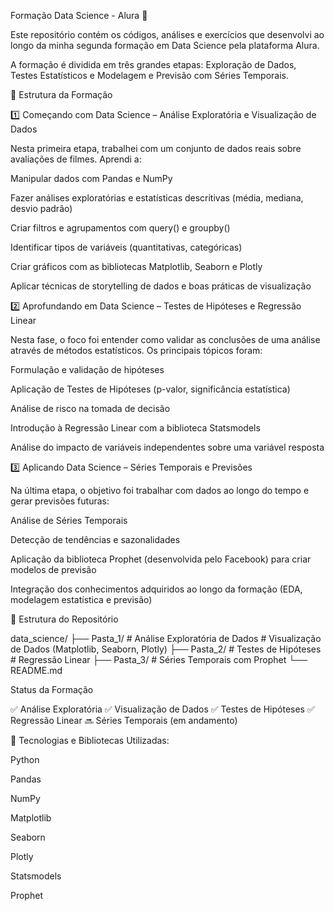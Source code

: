 Formação Data Science - Alura 🚀

Este repositório contém os códigos, análises e exercícios que desenvolvi ao longo da minha segunda formação em Data Science pela plataforma Alura.

A formação é dividida em três grandes etapas: Exploração de Dados, Testes Estatísticos e Modelagem e Previsão com Séries Temporais.

📍 Estrutura da Formação

1️⃣ Começando com Data Science – Análise Exploratória e Visualização de Dados

Nesta primeira etapa, trabalhei com um conjunto de dados reais sobre avaliações de filmes. Aprendi a:

Manipular dados com Pandas e NumPy

Fazer análises exploratórias e estatísticas descritivas (média, mediana, desvio padrão)

Criar filtros e agrupamentos com query() e groupby()

Identificar tipos de variáveis (quantitativas, categóricas)

Criar gráficos com as bibliotecas Matplotlib, Seaborn e Plotly

Aplicar técnicas de storytelling de dados e boas práticas de visualização

2️⃣ Aprofundando em Data Science – Testes de Hipóteses e Regressão Linear

Nesta fase, o foco foi entender como validar as conclusões de uma análise através de métodos estatísticos. Os principais tópicos foram:

Formulação e validação de hipóteses

Aplicação de Testes de Hipóteses (p-valor, significância estatística)

Análise de risco na tomada de decisão

Introdução à Regressão Linear com a biblioteca Statsmodels

Análise do impacto de variáveis independentes sobre uma variável resposta

3️⃣ Aplicando Data Science – Séries Temporais e Previsões

Na última etapa, o objetivo foi trabalhar com dados ao longo do tempo e gerar previsões futuras:

Análise de Séries Temporais

Detecção de tendências e sazonalidades

Aplicação da biblioteca Prophet (desenvolvida pelo Facebook) para criar modelos de previsão

Integração dos conhecimentos adquiridos ao longo da formação (EDA, modelagem estatística e previsão)

📁 Estrutura do Repositório

data_science/
├── Pasta_1/  # Análise Exploratória de Dados # Visualização de Dados (Matplotlib, Seaborn, Plotly)
├── Pasta_2/  # Testes de Hipóteses # Regressão Linear
├── Pasta_3/  # Séries Temporais com Prophet
└── README.md

Status da Formação

✅ Análise Exploratória
✅ Visualização de Dados
✅ Testes de Hipóteses
✅ Regressão Linear
🔜 Séries Temporais (em andamento)

📌 Tecnologias e Bibliotecas Utilizadas:

Python

Pandas

NumPy

Matplotlib

Seaborn

Plotly

Statsmodels

Prophet

